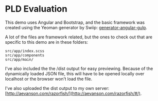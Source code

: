 # PLD Evaluation

This demo uses Angular and Bootstrap, and the basic framework was created using the Yeoman generator by Swiip: [generator-angular-gulp](https://github.com/Swiip/generator-gulp-angular).

A lot of the files are framework related, but the ones to check out that are specific to this demo are in these folders:

```
src/app/index.scss
src/app/components
src/app/main/
```

I've also included the the /dist output for easy previewing. Because of the dynamically loaded JSON file, this will have to be opened locally over localhost or the browser won't load the file.

I've also uploaded the dist output to my own server: [http://aevanson.com/razorfish/](http://aevanson.com/razorfish/#/).
